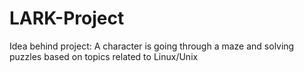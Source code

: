 # LARK-Project
Idea behind project: A character is going through a maze and solving puzzles based on topics related to Linux/Unix
